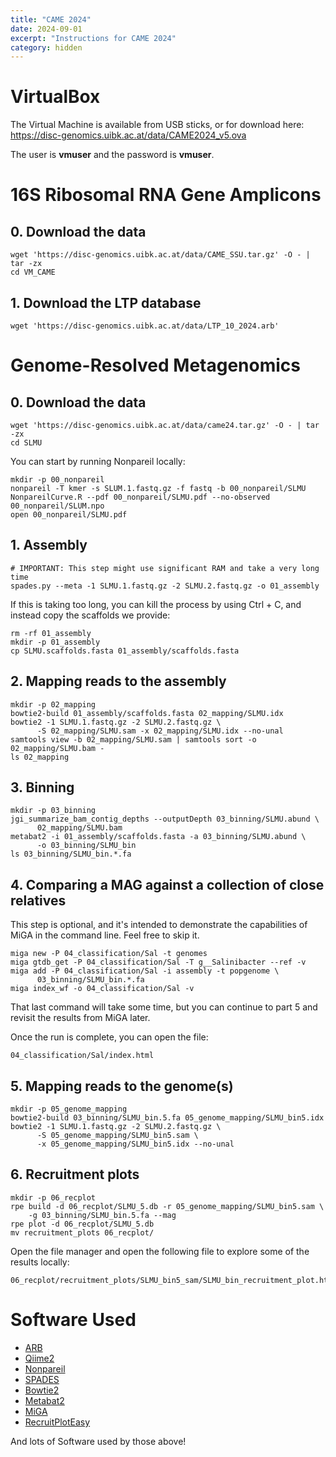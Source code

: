 ```yaml
---
title: "CAME 2024"
date: 2024-09-01
excerpt: "Instructions for CAME 2024"
category: hidden
---
```



VirtualBox
==========

The Virtual Machine is available from USB sticks, or for download here:
https://disc-genomics.uibk.ac.at/data/CAME2024_v5.ova

The user is **vmuser** and the password is **vmuser**.

16S Ribosomal RNA Gene Amplicons
================================

## 0. Download the data

```
wget 'https://disc-genomics.uibk.ac.at/data/CAME_SSU.tar.gz' -O - | tar -zx
cd VM_CAME
```

## 1. Download the LTP database

```
wget 'https://disc-genomics.uibk.ac.at/data/LTP_10_2024.arb'
```


Genome-Resolved Metagenomics
============================

## 0. Download the data

```
wget 'https://disc-genomics.uibk.ac.at/data/came24.tar.gz' -O - | tar -zx
cd SLMU
```

You can start by running Nonpareil locally:

```
mkdir -p 00_nonpareil
nonpareil -T kmer -s SLUM.1.fastq.gz -f fastq -b 00_nonpareil/SLMU
NonpareilCurve.R --pdf 00_nonpareil/SLMU.pdf --no-observed 00_nonpareil/SLUM.npo
open 00_nonpareil/SLMU.pdf
```

## 1. Assembly

```
# IMPORTANT: This step might use significant RAM and take a very long time
spades.py --meta -1 SLMU.1.fastq.gz -2 SLMU.2.fastq.gz -o 01_assembly
```

If this is taking too long, you can kill the process by using Ctrl + C,
and instead copy the scaffolds we provide:

```
rm -rf 01_assembly
mkdir -p 01_assembly
cp SLMU.scaffolds.fasta 01_assembly/scaffolds.fasta
```


## 2. Mapping reads to the assembly

```
mkdir -p 02_mapping
bowtie2-build 01_assembly/scaffolds.fasta 02_mapping/SLMU.idx
bowtie2 -1 SLMU.1.fastq.gz -2 SLMU.2.fastq.gz \
      -S 02_mapping/SLMU.sam -x 02_mapping/SLMU.idx --no-unal
samtools view -b 02_mapping/SLMU.sam | samtools sort -o 02_mapping/SLMU.bam -
ls 02_mapping
```


## 3. Binning

```
mkdir -p 03_binning
jgi_summarize_bam_contig_depths --outputDepth 03_binning/SLMU.abund \
      02_mapping/SLMU.bam
metabat2 -i 01_assembly/scaffolds.fasta -a 03_binning/SLMU.abund \
      -o 03_binning/SLMU_bin
ls 03_binning/SLMU_bin.*.fa
```


## 4. Comparing a MAG against a collection of close relatives

This step is optional, and it's intended to demonstrate the capabilities
of MiGA in the command line. Feel free to skip it.

```
miga new -P 04_classification/Sal -t genomes
miga gtdb_get -P 04_classification/Sal -T g__Salinibacter --ref -v
miga add -P 04_classification/Sal -i assembly -t popgenome \
      03_binning/SLMU_bin.*.fa
miga index_wf -o 04_classification/Sal -v
```

That last command will take some time, but you can continue to
part 5 and revisit the results from MiGA later.

Once the run is complete, you can open the file:

```
04_classification/Sal/index.html
```


## 5. Mapping reads to the genome(s)

```
mkdir -p 05_genome_mapping
bowtie2-build 03_binning/SLMU_bin.5.fa 05_genome_mapping/SLMU_bin5.idx
bowtie2 -1 SLMU.1.fastq.gz -2 SLMU.2.fastq.gz \
      -S 05_genome_mapping/SLMU_bin5.sam \
      -x 05_genome_mapping/SLMU_bin5.idx --no-unal
```


## 6. Recruitment plots

```
mkdir -p 06_recplot
rpe build -d 06_recplot/SLMU_5.db -r 05_genome_mapping/SLMU_bin5.sam \
    -g 03_binning/SLMU_bin.5.fa --mag
rpe plot -d 06_recplot/SLMU_5.db
mv recruitment_plots 06_recplot/
```

Open the file manager and open the following file to explore some of the results
locally:

```
06_recplot/recruitment_plots/SLMU_bin5_sam/SLMU_bin_recruitment_plot.html
```


Software Used
=============

- [ARB](http://www.arb-home.de/)
- [Qiime2](https://docs.qiime2.org/)
- [Nonpareil](https://github.com/lmrodriguezr/nonpareil)
- [SPADES](https://github.com/ablab/spades)
- [Bowtie2](https://github.com/BenLangmead/bowtie2)
- [Metabat2](https://bitbucket.org/berkeleylab/metabat)
- [MiGA](https://github.com/bio-miga/miga)
- [RecruitPlotEasy](https://github.com/KGerhardt/RecruitPlotEasy)

And lots of Software used by those above!

